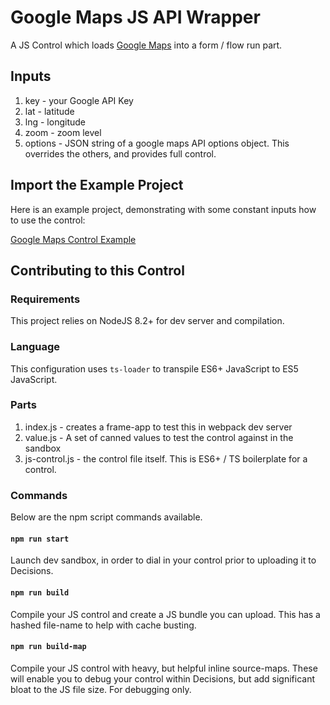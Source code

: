 # Google Maps JS API Wrapper

A JS Control which loads [Google Maps](https://developers.google.com/maps/documentation/javascript/tutorial) into a form / flow run part.

## Inputs
1. key - your Google API Key
1. lat - latitude 
1. lng - longitude
1. zoom - zoom level
1. options - JSON string of a google maps API options object. This overrides the others, and
provides full control.


## Import the Example Project
Here is an example project, demonstrating with some constant inputs how to use the control:

[Google Maps Control Example](./Google&#32;Maps&#32;Control&#32;Example-13052020-011103.zip)

## Contributing to this Control 
### Requirements

This project relies on NodeJS 8.2+ for dev server and compilation.

### Language
This configuration uses `ts-loader` to transpile ES6+ JavaScript to ES5 JavaScript.

### Parts

1. index.js - creates a frame-app to test this in webpack dev server
1. value.js - A set of canned values to test the control against in the sandbox
1. js-control.js - the control file itself. This is ES6+ / TS boilerplate for a control.

### Commands

Below are the npm script commands available.

#### `npm run start`
Launch dev sandbox, in order to dial in your control prior to uploading it to Decisions.

#### `npm run build`
Compile your JS control and create a JS bundle you can upload. This has a hashed file-name to help with cache busting.

#### `npm run build-map`
Compile your JS control with heavy, but helpful inline source-maps. These will enable you to debug your control within Decisions, but add significant bloat to the JS file size. For debugging only.

